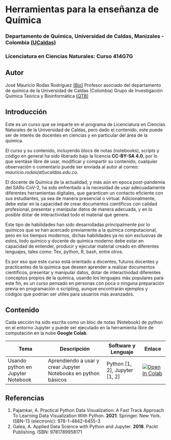 # Herramientas para la enseñanza de Química

### Departamento de Química, Universidad de Caldas, Manizales - Colombia [(UCaldas)](https://www.ucaldas.edu.co/)

### Licenciatura en Ciencias Naturales: Curso 414G7G

## Autor

José Mauricio Rodas Rodríguez [(Bio)](https://cienciasexactasynaturales.ucaldas.edu.co/docente/?id=2617)
Profesor asociado del departamento de química de la Universidad de Caldas (Colombia)
Grupo de Investigación Química Teórica y Bioinformática [(QTB)](https://scienti.minciencias.gov.co/gruplac/jsp/visualiza/visualizagr.jsp?nro=00000000016599)
## Introducción

Este es un curso que se imparte en el programa de Licenciatura en Ciencias Naturales de la Universidad de Caldas, pero dado el contenido, este puede ser de interés de docentes en ciencias y en particular del área de la química.

El curso y su contenido, incluyendo blocs de notas (notebooks), scripts y código en general ha sido liberado bajo la licencia **CC-BY-SA 4.0**, por lo que sientáse libre de usar, modificar y compartir su contenido, cualquier observación o comentario puede ser enviada al autor al correo: *mauricio.rodas(at)ucaldas.edu.co*.

El docente de Química de la actualidad, y más aún en epoca post-pandemia del SARs-CoV-2, ha sido enfrentado a la necesidad de usar adecuadamente diferentes herramientas digitales, que garanticen un contacto eficiente con sus estudiantes, ya sea de manera presencial o virtual. Adicionalmente, debe estar en la capacidad de crear documentos científicos con calidad profesional, presentar y manipular datos de manera adecuada, y en lo posible dotar de interactividad todo el material que genere.

Este tipo de habilidades han sido desarrolladas principalmente por lo químicos que se han acercado previamente a la química computacional, pero en los tiempos modernos, dichas habilidades ya no son exclusivas de estos, todo químico y docente de química moderno debe estar en capacidad de entender, producir y ejecutar material creado en diferentes lenguajes, tales como: Tex, python, R, bash, entre otros.

Es por eso que este curso está orientado a docentes, futuros docentes y practicantes de la química que deseen aprender a realizar documentos científicos, presentar y manipular datos, dotar de interactividad diferentes conceptos propios de la química, usando los lenguajes más populares para este fín, es un curso pensado en personas con poca o ninguna preparación previa en programación o scripting, aunque encontrarán ejemplos y códigos que podrían ser utiles para usuarios más avanzados.

## Contenido

Cada sección ha sido escrita como un bloc de notas (Notebook) de python en el entorno Jupyter y puede ser ejecutado en la herramienta libre de computación en la nube **Google Colab**.

| Tema                                | Descripción                                              | Software y Lenguaje                                  | Enlace                                                                                                                                                                       |
| ----------------------------------- | --------------------------------------------------------- | ---------------------------------------------------- | ---------------------------------------------------------------------------------------------------------------------------------------------------------------------------- |
| Usando python en Jupyter Notebook | Aprendiendo a usar y crear Jupyter Notebooks en python básicos | Python [1, 2], Jupyter [1, 2] |[![Open In Colab](https://colab.research.google.com/assets/colab-badge.svg)](https://colab.research.google.com/github/googlecolab/colabtools/blob/master/notebooks/colab-github-demo.ipynb) |


## Referencias
1. Pajamkar, A. Practical Python Data Visualization: A Fast Track Approach To Learning Data Visualization With Python. **2021**. Springer. New York. ISBN-13 (electronic): 978-1-4842-6455-3
2. Galea, A. Applied Data Science with Python and Jupyter. **2018**. Packt Publishing. ISBN: 9781789958171